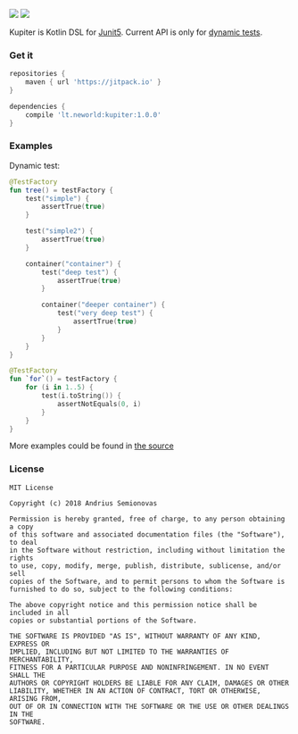 [![](https://jitpack.io/v/neworld/kupiter.svg)](https://jitpack.io/#neworld/kupiter)
![](https://img.shields.io/badge/DSL-Junit5-brightgreen.svg)

Kupiter is Kotlin DSL for [Junit5](https://junit.org/junit5/). 
Current API is only for [dynamic tests](https://junit.org/junit5/docs/current/user-guide/#writing-tests-dynamic-tests).

### Get it

```gradle
repositories {
    maven { url 'https://jitpack.io' }
}

dependencies {
    compile 'lt.neworld:kupiter:1.0.0'
}
```

### Examples

Dynamic test:
```kotlin
@TestFactory
fun tree() = testFactory {
    test("simple") {
        assertTrue(true)
    }

    test("simple2") {
        assertTrue(true)
    }

    container("container") {
        test("deep test") {
            assertTrue(true)
        }

        container("deeper container") {
            test("very deep test") {
                assertTrue(true)
            }
        }
    }
}
```
```kotlin
@TestFactory
fun `for`() = testFactory {
    for (i in 1..5) {
        test(i.toString()) {
            assertNotEquals(0, i)
        }
    }
}
```

More examples could be found in [the source](src/test/kotlin/lt/neworld/kupiter/samples)

### License

```
MIT License

Copyright (c) 2018 Andrius Semionovas

Permission is hereby granted, free of charge, to any person obtaining a copy
of this software and associated documentation files (the "Software"), to deal
in the Software without restriction, including without limitation the rights
to use, copy, modify, merge, publish, distribute, sublicense, and/or sell
copies of the Software, and to permit persons to whom the Software is
furnished to do so, subject to the following conditions:

The above copyright notice and this permission notice shall be included in all
copies or substantial portions of the Software.

THE SOFTWARE IS PROVIDED "AS IS", WITHOUT WARRANTY OF ANY KIND, EXPRESS OR
IMPLIED, INCLUDING BUT NOT LIMITED TO THE WARRANTIES OF MERCHANTABILITY,
FITNESS FOR A PARTICULAR PURPOSE AND NONINFRINGEMENT. IN NO EVENT SHALL THE
AUTHORS OR COPYRIGHT HOLDERS BE LIABLE FOR ANY CLAIM, DAMAGES OR OTHER
LIABILITY, WHETHER IN AN ACTION OF CONTRACT, TORT OR OTHERWISE, ARISING FROM,
OUT OF OR IN CONNECTION WITH THE SOFTWARE OR THE USE OR OTHER DEALINGS IN THE
SOFTWARE.
```